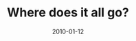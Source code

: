 ---
layout: base.njk
title : 'Where does it all go?' 
view_title : 'Where does it all go?' 
year : '2010' 
date : '2010-01-12' 
img_file : '/drawing/wheredoesitallgo.png' 
html_file : 'wheredoesitallgo' 
next_html : 'whenwillitgetbetter.html' 
year_order : '3' 
permalink : "title/{{html_file}}.html"
---